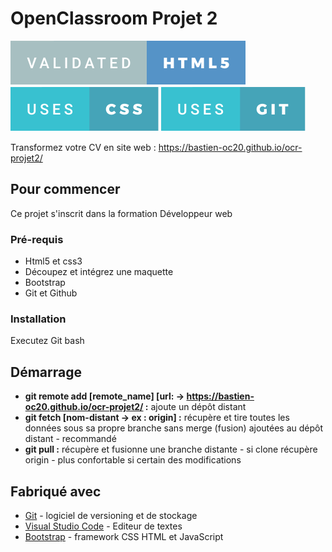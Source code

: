 # OpenClassroom Projet 2 

[![forthebadge](https://raw.githubusercontent.com/BraveUX/for-the-badge/b4774ac10915eba3739cf388c4e0af4ace9bd343/src/images/badges/validated-html5.svg)](http://forthebadge.com) [![forthebadge](https://raw.githubusercontent.com/BraveUX/for-the-badge/b4774ac10915eba3739cf388c4e0af4ace9bd343/src/images/badges/uses-css.svg)](http://forthebadge.com) [![forthebadge](https://raw.githubusercontent.com/BraveUX/for-the-badge/b4774ac10915eba3739cf388c4e0af4ace9bd343/src/images/badges/uses-git.svg)](http://forthebadge.com)

 Transformez votre CV en site web :  https://bastien-oc20.github.io/ocr-projet2/

## Pour commencer

Ce projet s'inscrit dans la formation Développeur web 

### Pré-requis

- Html5 et css3
- Découpez et intégrez une maquette 
- Bootstrap
- Git et Github

### Installation

 Executez Git bash 

## Démarrage

- **git remote add [remote_name] [url: -> https://bastien-oc20.github.io/ocr-projet2/ :** ajoute un dépôt distant
- **git fetch [nom-distant -> ex : origin] :** récupère et tire toutes les données sous sa propre branche sans merge (fusion) ajoutées au dépôt distant - recommandé
- **git pull :** récupère et fusionne une branche distante - si clone récupère origin - plus confortable si certain des modifications

## Fabriqué avec

* [Git](https://git-scm.com/download/win) - logiciel de versioning et de stockage
* [Visual Studio Code](https://code.visualstudio.com/) - Editeur de textes
* [Bootstrap](https://getbootstrap.com/) - framework CSS HTML et JavaScript

